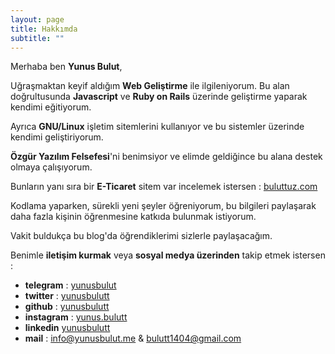 ```yaml
---
layout: page
title: Hakkımda
subtitle: ""
---
```


Merhaba ben **Yunus Bulut**,

Uğraşmaktan keyif aldığım **Web Geliştirme** ile ilgileniyorum. Bu alan doğrultusunda **Javascript** ve **Ruby on Rails** üzerinde
geliştirme yaparak kendimi eğitiyorum.

Ayrıca **GNU/Linux** işletim sitemlerini kullanıyor ve bu sistemler üzerinde kendimi geliştiriyorum.

**Özgür Yazılım Felsefesi**'ni benimsiyor ve elimde geldiğince bu alana destek olmaya çalışıyorum.

Bunların yanı sıra bir **E-Ticaret** sitem var incelemek istersen : [buluttuz.com](https://buluttuz.com)

Kodlama yaparken, sürekli yeni şeyler öğreniyorum, bu bilgileri paylaşarak daha fazla kişinin öğrenmesine katkıda
bulunmak istiyorum.

Vakit buldukça bu blog'da öğrendiklerimi sizlerle paylaşacağım.

Benimle **iletişim kurmak** veya **sosyal medya üzerinden** takip etmek istersen :

- **telegram** : [yunusbulut](https://t.me/yunusbulut)
- **twitter** : [yunusbulutt](https://twitter.com/yunusbulutt)
- **github** : [yunusbulutt](https://github.com/yunusbulutt)
- **instagram** : [yunus.bulutt](https://instagram.com/yunus.bulutt)
- **linkedin** [yunusbulutt](https://tr.linkedin.com/in/yunusbulutt)
- **mail** : [info@yunusbulut.me](mailto:info@yunusbulut.me) & [bulutt1404@gmail.com](mailto:bulutt1404@gmail.com)
